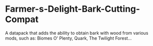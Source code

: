# Farmer-s-Delight-Bark-Cutting-Compat
A datapack that adds the ability to obtain bark with wood from various mods, such as: Biomes O' Plenty, Quark, The Twilight Forest...
